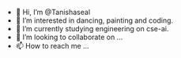 - 👋 Hi, I’m @Tanishaseal
- 👀 I’m interested in dancing, painting and coding.
- 🌱 I’m currently studying engineering on cse-ai.
- 💞️ I’m looking to collaborate on ...
- 📫 How to reach me ...

<!---
Tanishaseal/Tanishaseal is a ✨ special ✨ repository because its `README.md` (this file) appears on your GitHub profile.
You can click the Preview link to take a look at your changes.
--->
